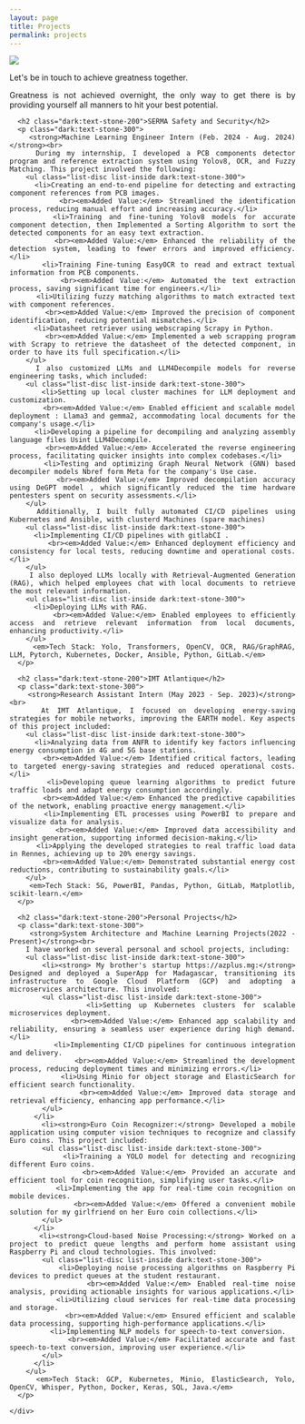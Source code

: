 ```yaml
---
layout: page
title: Projects
permalink: projects
---
```


<div style="text-align: justify">
  <img class="mx-auto !mb-0" src="{{site.baseurl}}/assets/img/card.PNG">
  <p class="!py-0 !mb-0 dark:text-slate-300">Let's be in touch to achieve greatness together.</p>
  <p class="text-gray-500 dark:text-slate-400 !py-0 !mt-0 !text-xs">Greatness is not achieved overnight, the only way to get there is by providing yourself all manners to hit your best potential.</p>
    <section id="projects">
    <div class="project-content">

      <h2 class="dark:text-stone-200">SERMA Safety and Security</h2>
      <p class="dark:text-stone-300">
        <strong>Machine Learning Engineer Intern (Feb. 2024 - Aug. 2024)</strong><br>
        During my internship, I developed a PCB components detector program and reference extraction system using Yolov8, OCR, and Fuzzy Matching. This project involved the following:
        <ul class="list-disc list-inside dark:text-stone-300">
          <li>Creating an end-to-end pipeline for detecting and extracting component references from PCB images.
            <br><em>Added Value:</em> Streamlined the identification process, reducing manual effort and increasing accuracy.</li>
          <li>Training and fine-tuning Yolov8 models for accurate component detection, then Implemented a Sorting Algorithm to sort the detected components for an easy text extraction.
            <br><em>Added Value:</em> Enhanced the reliability of the detection system, leading to fewer errors and improved efficiency.</li>
          <li>Training Fine-tuning EasyOCR to read and extract textual information from PCB components.
            <br><em>Added Value:</em> Automated the text extraction process, saving significant time for engineers.</li>
          <li>Utilizing fuzzy matching algorithms to match extracted text with component references.
            <br><em>Added Value:</em> Improved the precision of component identification, reducing potential mismatches.</li>
          <li>Datasheet retriever using webscraping Scrapy in Python.
            <br><em>Added Value:</em> Implemented a web scrapping program with Scrapy to retrieve the datasheet of the detected component, in order to have its full specification.</li>
        </ul>
        I also customized LLMs and LLM4Decompile models for reverse engineering tasks, which included:
        <ul class="list-disc list-inside dark:text-stone-300">
          <li>Setting up local cluster machines for LLM deployment and customization.
            <br><em>Added Value:</em> Enabled efficient and scalable model deployment : Llama3 and gemma2, accommodating local documents for the company's usage.</li>
          <li>Developing a pipeline for decompiling and analyzing assembly language files Usint LLM4Decompile.
            <br><em>Added Value:</em> Accelerated the reverse engineering process, facilitating quicker insights into complex codebases.</li>
          <li>Testing and optimizing Graph Neural Network (GNN) based decompiler models Nbref form Meta for the company's Use case.
            <br><em>Added Value:</em> Improved decompilation accuracy using DeGPT model , which significantly reduced the time hardware pentesters spent on security assessments.</li>
        </ul>
        Additionally, I built fully automated CI/CD pipelines using Kubernetes and Ansible, with clusterd Machines (spare machines)
        <ul class="list-disc list-inside dark:text-stone-300">
          <li>Implementing CI/CD pipelines with gitlabCI .
            <br><em>Added Value:</em> Enhanced deployment efficiency and consistency for local tests, reducing downtime and operational costs.</li>
        </ul>
        I also deployed LLMs locally with Retrieval-Augmented Generation (RAG), which helped employees chat with local documents to retrieve the most relevant information.
        <ul class="list-disc list-inside dark:text-stone-300">
          <li>Deploying LLMs with RAG.
            <br><em>Added Value:</em> Enabled employees to efficiently access and retrieve relevant information from local documents, enhancing productivity.</li>
        </ul>
        <em>Tech Stack: Yolo, Transformers, OpenCV, OCR, RAG/GraphRAG, LLM, Pytorch, Kubernetes, Docker, Ansible, Python, GitLab.</em>
      </p>

      <h2 class="dark:text-stone-200">IMT Atlantique</h2>
      <p class="dark:text-stone-300">
        <strong>Research Assistant Intern (May 2023 - Sep. 2023)</strong><br>
        At IMT Atlantique, I focused on developing energy-saving strategies for mobile networks, improving the EARTH model. Key aspects of this project included:
        <ul class="list-disc list-inside dark:text-stone-300">
          <li>Analyzing data from ANFR to identify key factors influencing energy consumption in 4G and 5G base stations.
            <br><em>Added Value:</em> Identified critical factors, leading to targeted energy-saving strategies and reduced operational costs.</li>
          <li>Developing queue learning algorithms to predict future traffic loads and adapt energy consumption accordingly.
            <br><em>Added Value:</em> Enhanced the predictive capabilities of the network, enabling proactive energy management.</li>
          <li>Implementing ETL processes using PowerBI to prepare and visualize data for analysis.
            <br><em>Added Value:</em> Improved data accessibility and insight generation, supporting informed decision-making.</li>
          <li>Applying the developed strategies to real traffic load data in Rennes, achieving up to 20% energy savings.
            <br><em>Added Value:</em> Demonstrated substantial energy cost reductions, contributing to sustainability goals.</li>
        </ul>
        <em>Tech Stack: 5G, PowerBI, Pandas, Python, GitLab, Matplotlib, scikit-learn.</em>
      </p>

      <h2 class="dark:text-stone-200">Personal Projects</h2>
      <p class="dark:text-stone-300">
        <strong>System Architecture and Machine Learning Projects(2022 - Present)</strong><br>
        I have worked on several personal and school projects, including:
        <ul class="list-disc list-inside dark:text-stone-300">
          <li><strong> My brother's startup https://azplus.mg:</strong> Designed and deployed a SuperApp for Madagascar, transitioning its infrastructure to Google Cloud Platform (GCP) and adopting a microservices architecture. This involved:
            <ul class="list-disc list-inside dark:text-stone-300">
              <li>Setting up Kubernetes clusters for scalable microservices deployment.
                <br><em>Added Value:</em> Enhanced app scalability and reliability, ensuring a seamless user experience during high demand.</li>
              <li>Implementing CI/CD pipelines for continuous integration and delivery.
                <br><em>Added Value:</em> Streamlined the development process, reducing deployment times and minimizing errors.</li>
              <li>Using Minio for object storage and ElasticSearch for efficient search functionality.
                <br><em>Added Value:</em> Improved data storage and retrieval efficiency, enhancing app performance.</li>
            </ul>
          </li>
          <li><strong>Euro Coin Recognizer:</strong> Developed a mobile application using computer vision techniques to recognize and classify Euro coins. This project included:
            <ul class="list-disc list-inside dark:text-stone-300">
              <li>Training a YOLO model for detecting and recognizing different Euro coins.
                <br><em>Added Value:</em> Provided an accurate and efficient tool for coin recognition, simplifying user tasks.</li>
              <li>Implementing the app for real-time coin recognition on mobile devices.
                <br><em>Added Value:</em> Offered a convenient mobile solution for my girlfriend on her Euro coin collections.</li>
            </ul>
          </li>
          <li><strong>Cloud-based Noise Processing:</strong> Worked on a project to predict queue lengths and perform home assistant using Raspberry Pi and cloud technologies. This involved:
            <ul class="list-disc list-inside dark:text-stone-300">
              <li>Deploying noise processing algorithms on Raspberry Pi devices to predict queues at the student restaurant.
                <br><em>Added Value:</em> Enabled real-time noise analysis, providing actionable insights for various applications.</li>
              <li>Utilizing cloud services for real-time data processing and storage.
                <br><em>Added Value:</em> Ensured efficient and scalable data processing, supporting high-performance applications.</li>
              <li>Implementing NLP models for speech-to-text conversion.
                <br><em>Added Value:</em> Facilitated accurate and fast speech-to-text conversion, improving user experience.</li>
            </ul>
          </li>
        </ul>
        <em>Tech Stack: GCP, Kubernetes, Minio, ElasticSearch, Yolo, OpenCV, Whisper, Python, Docker, Keras, SQL, Java.</em>
      </p>

    </div>
  </section>
</div>
